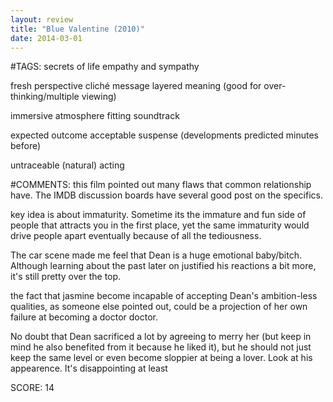 ```yaml
---
layout: review
title: "Blue Valentine (2010)"
date: 2014-03-01
---
```


#TAGS:
secrets of life
empathy and sympathy

fresh perspective
cliché message
layered meaning (good for over-thinking/multiple viewing)

immersive atmosphere
fitting soundtrack

expected outcome
acceptable suspense (developments predicted minutes before)

untraceable (natural) acting

#COMMENTS:
this film pointed out many flaws that common relationship have. The IMDB discussion boards have several good post on the specifics.

key idea is about immaturity. Sometime its the immature and fun side of people that attracts you in the first place, yet the same immaturity would drive people apart eventually because of all the tediousness.

The car scene made me feel that Dean is a huge emotional baby/bitch. Although learning about the past later on justified his reactions a bit more, it's still pretty over the top.

the fact that jasmine become incapable of accepting Dean's ambition-less qualities, as someone else pointed out, could be a projection of her own failure at becoming a doctor doctor.

No doubt that Dean sacrificed a lot by agreeing to merry her (but keep in mind he also benefited from it because he liked it), but he should not just keep the same level or even become sloppier at being a lover. Look at his appearence. It's disappointing at least





SCORE:
14
